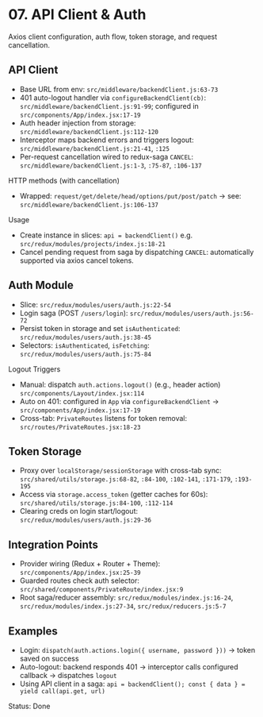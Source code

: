 # 07. API Client & Auth

Axios client configuration, auth flow, token storage, and request cancellation.

## API Client
- Base URL from env: `src/middleware/backendClient.js:63-73`
- 401 auto-logout handler via `configureBackendClient(cb)`: `src/middleware/backendClient.js:91-99`; configured in `src/components/App/index.jsx:17-19`
- Auth header injection from storage: `src/middleware/backendClient.js:112-120`
- Interceptor maps backend errors and triggers logout: `src/middleware/backendClient.js:21-41`, `:125`
- Per-request cancellation wired to redux-saga `CANCEL`: `src/middleware/backendClient.js:1-3`, `:75-87`, `:106-137`

HTTP methods (with cancellation)
- Wrapped: `request/get/delete/head/options/put/post/patch` → see: `src/middleware/backendClient.js:106-137`

Usage
- Create instance in slices: `api = backendClient()` e.g. `src/redux/modules/projects/index.js:18-21`
- Cancel pending request from saga by dispatching `CANCEL`: automatically supported via axios cancel tokens.

## Auth Module
- Slice: `src/redux/modules/users/auth.js:22-54`
- Login saga (POST `/users/login`): `src/redux/modules/users/auth.js:56-72`
- Persist token in storage and set `isAuthenticated`: `src/redux/modules/users/auth.js:38-45`
- Selectors: `isAuthenticated`, `isFetching`: `src/redux/modules/users/auth.js:75-84`

Logout Triggers
- Manual: dispatch `auth.actions.logout()` (e.g., header action) `src/components/Layout/index.jsx:114`
- Auto on 401: configured in `App` via `configureBackendClient` → `src/components/App/index.jsx:17-19`
- Cross-tab: `PrivateRoutes` listens for token removal: `src/routes/PrivateRoutes.jsx:18-23`

## Token Storage
- Proxy over `localStorage/sessionStorage` with cross-tab sync: `src/shared/utils/storage.js:68-82`, `:84-100`, `:102-141`, `:171-179`, `:193-195`
- Access via `storage.access_token` (getter caches for 60s): `src/shared/utils/storage.js:84-100`, `:112-114`
- Clearing creds on login start/logout: `src/redux/modules/users/auth.js:29-36`

## Integration Points
- Provider wiring (Redux + Router + Theme): `src/components/App/index.jsx:25-39`
- Guarded routes check auth selector: `src/shared/components/PrivateRoute/index.jsx:9`
- Root saga/reducer assembly: `src/redux/modules/index.js:16-24`, `src/redux/modules/index.js:27-34`, `src/redux/reducers.js:5-7`

## Examples
- Login: `dispatch(auth.actions.login({ username, password }))` → token saved on success
- Auto-logout: backend responds 401 → interceptor calls configured callback → dispatches `logout`
- Using API client in a saga: `api = backendClient(); const { data } = yield call(api.get, url)`

Status: Done
